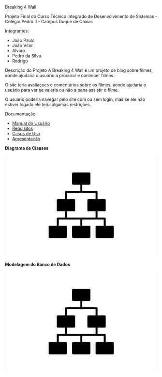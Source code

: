 Breaking 4 Wall

Projeto Final do Curso Técnico Integrado de Desenvolvimento de Sistemas - Colégio Pedro II - Campus Duque de Caxias

Integrantes:
 - João Paulo
 - João Vítor
 - Alvaro
 - Pedro da Silva
 - Rodrigo

Descrição do Projeto
 A Breaking 4 Wall é um projeto de blog sobre filmes, aonde ajudaria o usuário a procurar e conhecer filmes.

 O site teria avaliaçoes e comentários sobre os filmes, aonde ajudaria o usuário para ver se valeria ou não a pena assistir o filme.

 O usuário poderia navegar pelo site com ou sem login, mas se ele não estiver logado ele teria algumas restrições. 

Documentação

- [Manual do Usuário](manual.md)
- [Requisitos](requisitos.md)
- [Casos de Uso](casos-de-uso.md)
- [Apresentação](apresentacao.pdf)

**Diagrama de Classes**

![Diagrama de Classes](diagrama-exemplo.png)

**Modelagem do Banco de Dados**

![Diagrama de Banco de Dados](diagrama-exemplo.png)
